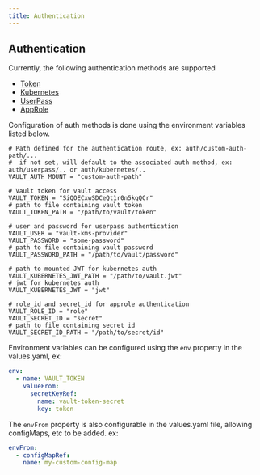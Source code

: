 ```yaml
---
title: Authentication
---
```


## Authentication

Currently, the following authentication methods are supported

- [Token](https://developer.hashicorp.com/vault/api-docs/auth/token)
- [Kubernetes](https://developer.hashicorp.com/vault/docs/auth/kubernetes)
- [UserPass](https://developer.hashicorp.com/vault/docs/auth/userpass)
- [AppRole](https://developer.hashicorp.com/vault/docs/auth/approle)

Configuration of auth methods is done using the environment variables listed below.

```hcl
# Path defined for the authentication route, ex: auth/custom-auth-path/...
#  if not set, will default to the associated auth method, ex: auth/userpass/.. or auth/kubernetes/..
VAULT_AUTH_MOUNT = "custom-auth-path"

# Vault token for vault access
VAULT_TOKEN = "SiQOECxwSDCeQt1r0n5kqQCr"
# path to file containing vault token
VAULT_TOKEN_PATH = "/path/to/vault/token"

# user and password for userpass authentication
VAULT_USER = "vault-kms-provider"
VAULT_PASSWORD = "some-password"
# path to file containing vault password
VAULT_PASSWORD_PATH = "/path/to/vault/password"

# path to mounted JWT for kubernetes auth
VAULT_KUBERNETES_JWT_PATH = "/path/to/vault.jwt"
# jwt for kubernetes auth
VAULT_KUBERNETES_JWT = "jwt"

# role_id and secret_id for approle authentication
VAULT_ROLE_ID = "role"
VAULT_SECRET_ID = "secret"
# path to file containing secret id
VAULT_SECRET_ID_PATH = "/path/to/secret/id"
```

Environment variables can be configured using the `env` property in the values.yaml, ex:

```yaml
env:
  - name: VAULT_TOKEN
    valueFrom:
      secretKeyRef:
        name: vault-token-secret
        key: token
```

The `envFrom` property is also configurable in the values.yaml file, allowing configMaps, etc to be added. ex:

```yaml
envFrom:
  - configMapRef:
    name: my-custom-config-map
```